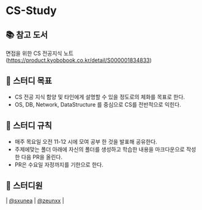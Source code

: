 # CS-Study

## 📚 참고 도서
면접을 위한 CS 전공지식 노트(https://product.kyobobook.co.kr/detail/S000001834833)

## 🥅 스터디 목표
- CS 전공 지식 함양 및 타인에게 설명할 수 있을 정도로의 체화를 목표로 한다.
- OS, DB, Network, DataStructure 를 중심으로 CS를 전반적으로 익힌다.

## 📝 스터디 규칙
- 매주 목요일 오전 11-12 시에 모여 공부 한 것을 발표해 공유한다.
- 주제에맞는 폴더 아래에 자신의 폴더를 생성하고 학습한 내용을 마크다운으로 작성한 다음 PR을 올린다.
- PR은 수요일 자정까지를 기한으로 한다.

## 💁 스터디원
|                                         [@sxunea](https://github.com/sxunea)                                          |                                          [@zeunxx](https://github.com/zeunxx)                                           |                        


